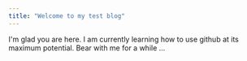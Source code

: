 ```yaml
---
title: "Welcome to my test blog"
---
```


I'm glad you are here. I am currently learning how to use github at its maximum potential. Bear with me for a while ...

